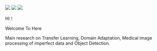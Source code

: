 

 
![](https://img.shields.io/badge/CSDN-%E8%AE%BF%E9%97%AE%E9%87%8F3W+-blue ) ![](https://img.shields.io/badge/CSDN-156%E6%AC%A1%E6%94%B6%E8%97%8F-green)   ![](https://img.shields.io/badge/CSDN-31%E5%85%B3%E6%B3%A8-orange)
 


 HI！   
 
 Welcome To Here
 

 
 Main research on  Transfer Learning, Domain Adaptation, Medical image processing of imperfect data and Object Detection.


